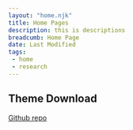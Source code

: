 ```yaml
---
layout: "home.njk"
title: Home Pages
description: this is descriptions
breadcumb: Home Page
date: Last Modified
tags: 
 - home
 - research
---
```

## Theme Download 
[Github repo](https://github.com/adamdjbrett/11ty-research-guide)
